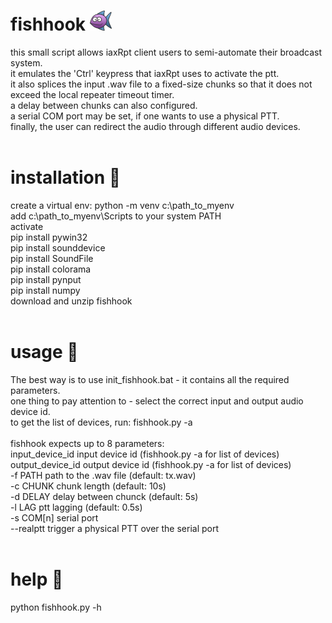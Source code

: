 # fishhook ![alt text](https://raw.githubusercontent.com/4Z1KD/fishhook/main/fishhook48.png)

this small script allows iaxRpt client users to semi-automate their broadcast system.<br>
it emulates the 'Ctrl' keypress that iaxRpt uses to activate the ptt.<br>
it also splices the input .wav file to a fixed-size chunks so that it does not
exceed the local repeater timeout timer.<br>
a delay between chunks can also configured.<br>
a serial COM port may be set, if one wants to use a physical PTT.<br>
finally, the user can redirect the audio through different audio devices.<br>
<br>
# installation 🎣<br>
create a virtual env: python -m venv c:\path_to_myenv<br>
add c:\path_to_myenv\Scripts to your system PATH<br>
activate<br>
pip install pywin32<br>
pip install sounddevice<br>
pip install SoundFile<br>
pip install colorama<br>
pip install pynput<br>
pip install numpy<br>
download and unzip fishhook<br>
<br>
# usage 🎣<br>
The best way is to use init_fishhook.bat - it contains all the required parameters.<br>
one thing to pay attention to - select the correct input and output audio device id.<br>
to get the list of devices, run: fishhook.py -a<br>
<br>
fishhook expects up to 8 parameters:<br>
input_device_id     input device id (fishhook.py -a for list of devices)<br>
output_device_id    output device id (fishhook.py -a for list of devices)<br>
-f PATH             path to the .wav file (default: tx.wav)<br>
-c CHUNK            chunk length (default: 10s)<br>
-d DELAY            delay between chunck (default: 5s)<br>
-l LAG              ptt lagging (default: 0.5s)<br>
-s COM[n]           serial port<br>
--realptt           trigger a physical PTT over the serial port<br>
<br>
# help 🎣<br>
python fishhook.py -h<br>
